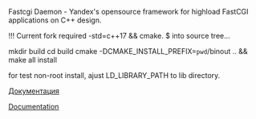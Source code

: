 Fastcgi Daemon - Yandex's opensource framework for highload FastCGI applications on C++ design.

!!! Current fork required -std=c++17 && cmake.
$ into source tree...

mkdir build
cd build
 cmake -DCMAKE_INSTALL_PREFIX=`pwd`/binout .. && make all install

 for test non-root install, ajust LD_LIBRARY_PATH to lib directory.


[Документация](https://github.com/lmovsesjan/Fastcgi-Daemon/wiki/Документация)

[Documentation](https://github.com/lmovsesjan/Fastcgi-Daemon/blob/master/doc/en/Introduction.md)
